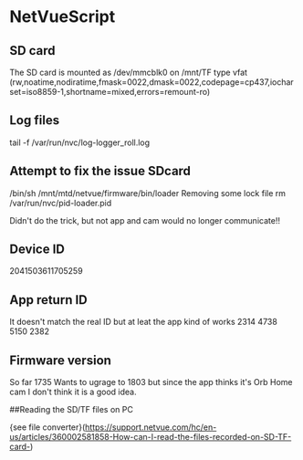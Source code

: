 # NetVueScript

## SD card
The SD card is mounted as 
/dev/mmcblk0 on /mnt/TF type vfat (rw,noatime,nodiratime,fmask=0022,dmask=0022,codepage=cp437,iocharset=iso8859-1,shortname=mixed,errors=remount-ro)

## Log files
tail -f /var/run/nvc/log-logger_roll.log

## Attempt to fix the issue SDcard
/bin/sh /mnt/mtd/netvue/firmware/bin/loader
Removing some lock file
rm /var/run/nvc/pid-loader.pid

Didn't do the trick, but not app and cam would no longer communicate!!

## Device ID
2041503611705259

## App return ID 
It doesn't match the real ID but at leat the app kind of works
2314 4738 5150 2382

## Firmware version
So far 1735
Wants to ugrage to 1803 but since the app thinks it's Orb Home cam I don't think it is a good idea.

##Reading the SD/TF files on PC

{see file converter}(https://support.netvue.com/hc/en-us/articles/360002581858-How-can-I-read-the-files-recorded-on-SD-TF-card-)
